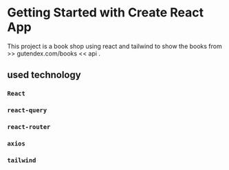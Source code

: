# Getting Started with Create React App

This project is a book shop using react and 
tailwind to show the books from >> gutendex.com/books << api .
## used technology  
### `React`
### `react-query`
### `react-router`
### `axios`
### `tailwind`

